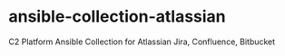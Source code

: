 # ansible-collection-atlassian
C2 Platform Ansible Collection for Atlassian Jira, Confluence, Bitbucket

